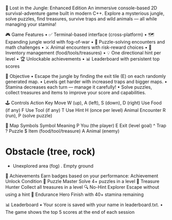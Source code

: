 🌴 Lost in the Jungle: Enhanced Edition
An immersive console-based 2D survival-adventure game built in modern C++.
Explore a mysterious jungle, solve puzzles, find treasures, survive traps and wild animals — all while managing your stamina!

🎮 Game Features
	• ✅ Terminal-based interface (cross-platform)
	• 🗺️ Expanding jungle world with fog-of-war
	• 🧠 Puzzle-solving encounters and math challenges
	• ⚔️ Animal encounters with risk-reward choices
	• 🔧 Inventory management (food/tools/treasures)
	• 💡 One directional hint per level
	• 🏆 Unlockable achievements
	• 📊 Leaderboard with persistent top scores

🎯 Objective
	• Escape the jungle by finding the exit tile (E) on each randomly generated map.
	• Levels get harder with increased traps and bigger maps.
	• Stamina decreases each turn — manage it carefully!
	• Solve puzzles, collect treasures and items to improve your score and capabilities.

🕹 Controls
Action	Key
Move	W (up), A (left), S (down), D (right)
Use Food (if any)	F
Use Tool (if any)	T
Use Hint	H (once per level)
Animal Encounter	R (run), P (solve puzzle)

🧿 Map Symbols
Symbol	Meaning
P	You (the player)
E	Exit (level goal)
^	Trap
?	Puzzle
$	Item (food/tool/treasure)
A	Animal (enemy)
#	Obstacle (tree, rock)
*	Unexplored area (fog)
.	Empty ground

🏅 Achievements
Earn badges based on your performance:
Achievement	Unlock Condition
🧠 Puzzle Master	Solve 4+ puzzles in a level
💎 Treasure Hunter	Collect all treasures in a level
🔍 No-Hint Explorer	Escape without using a hint
💪 Endurance Hero	Finish with 40+ stamina remaining

📊 Leaderboard
	• Your score is saved with your name in leaderboard.txt.
	• The game shows the top 5 scores at the end of each session
